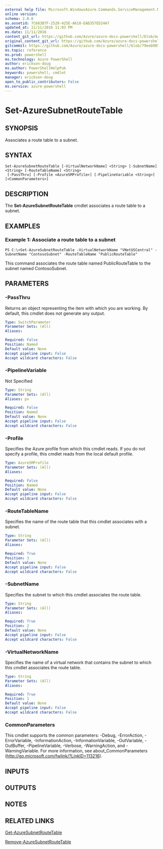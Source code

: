 ```yaml
---
external help file: Microsoft.WindowsAzure.Commands.ServiceManagement.Network.dll-Help.xml
online version: 
schema: 2.0.0
ms.assetid: 7C683B7F-2520-425E-A610-EAD357ED24A7
updated_at: 11/11/2016 11:03 PM
ms.date: 11/11/2016
content_git_url: https://github.com/Azure/azure-docs-powershell/blob/master/azureps-cmdlets-docs/ServiceManagement/Azure.Networking/v1.6.1/Set-AzureSubnetRouteTable.md
original_content_git_url: https://github.com/Azure/azure-docs-powershell/blob/master/azureps-cmdlets-docs/ServiceManagement/Azure.Networking/v1.6.1/Set-AzureSubnetRouteTable.md
gitcommit: https://github.com/Azure/azure-docs-powershell/blob/79eeb985ea480979357fb4695832a0c3d29a48bf/azureps-cmdlets-docs/ServiceManagement/Azure.Networking/v1.6.1/Set-AzureSubnetRouteTable.md
ms.topic: reference
ms.prod: powershell
ms.technology: Azure PowerShell
author: erickson-doug
ms.author: PowerShellHelpPub
keywords: powershell, cmdlet
manager: erickson-doug
open_to_public_contributors: False
ms.service: azure-powershell
---
```


# Set-AzureSubnetRouteTable

## SYNOPSIS
Associates a route table to a subnet.

## SYNTAX

```
Set-AzureSubnetRouteTable [-VirtualNetworkName] <String> [-SubnetName] <String> [-RouteTableName] <String>
 [-PassThru] [-Profile <AzureSMProfile>] [-PipelineVariable <String>] [<CommonParameters>]
```

## DESCRIPTION
The **Set-AzureSubnetRouteTable** cmdlet associates a route table to a subnet.

## EXAMPLES

### Example 1: Associate a route table to a subnet
```
PS C:\>Set-AzureSubnetRouteTable -VirtualNetworkName "VNetUSCentral" -SubnetName "ContosoSubnet" -RouteTableName "PublicRouteTable"
```

This command associates the route table named PublicRouteTable to the subnet named ContosoSubnet.

## PARAMETERS

### -PassThru
Returns an object representing the item with which you are working. 
By default, this cmdlet does not generate any output.

```yaml
Type: SwitchParameter
Parameter Sets: (All)
Aliases: 

Required: False
Position: Named
Default value: None
Accept pipeline input: False
Accept wildcard characters: False
```

### -PipelineVariable
Not Specified

```yaml
Type: String
Parameter Sets: (All)
Aliases: pv

Required: False
Position: Named
Default value: None
Accept pipeline input: False
Accept wildcard characters: False
```

### -Profile
Specifies the Azure profile from which this cmdlet reads. 
If you do not specify a profile, this cmdlet reads from the local default profile.

```yaml
Type: AzureSMProfile
Parameter Sets: (All)
Aliases: 

Required: False
Position: Named
Default value: None
Accept pipeline input: False
Accept wildcard characters: False
```

### -RouteTableName
Specifies the name of the route table that this cmdlet associates with a subnet.

```yaml
Type: String
Parameter Sets: (All)
Aliases: 

Required: True
Position: 3
Default value: None
Accept pipeline input: False
Accept wildcard characters: False
```

### -SubnetName
Specifies the subnet to which this cmdlet associates the route table.

```yaml
Type: String
Parameter Sets: (All)
Aliases: 

Required: True
Position: 2
Default value: None
Accept pipeline input: False
Accept wildcard characters: False
```

### -VirtualNetworkName
Specifies the name of a virtual network that contains the subnet to which this cmdlet associates the route table.

```yaml
Type: String
Parameter Sets: (All)
Aliases: 

Required: True
Position: 1
Default value: None
Accept pipeline input: False
Accept wildcard characters: False
```

### CommonParameters
This cmdlet supports the common parameters: -Debug, -ErrorAction, -ErrorVariable, -InformationAction, -InformationVariable, -OutVariable, -OutBuffer, -PipelineVariable, -Verbose, -WarningAction, and -WarningVariable. For more information, see about_CommonParameters (http://go.microsoft.com/fwlink/?LinkID=113216).

## INPUTS

## OUTPUTS

## NOTES

## RELATED LINKS

[Get-AzureSubnetRouteTable](xref:ServiceManagement/Azure.Networking/v1.6.1/Get-AzureSubnetRouteTable.md)

[Remove-AzureSubnetRouteTable](xref:ServiceManagement/Azure.Networking/v1.6.1/Remove-AzureSubnetRouteTable.md)


